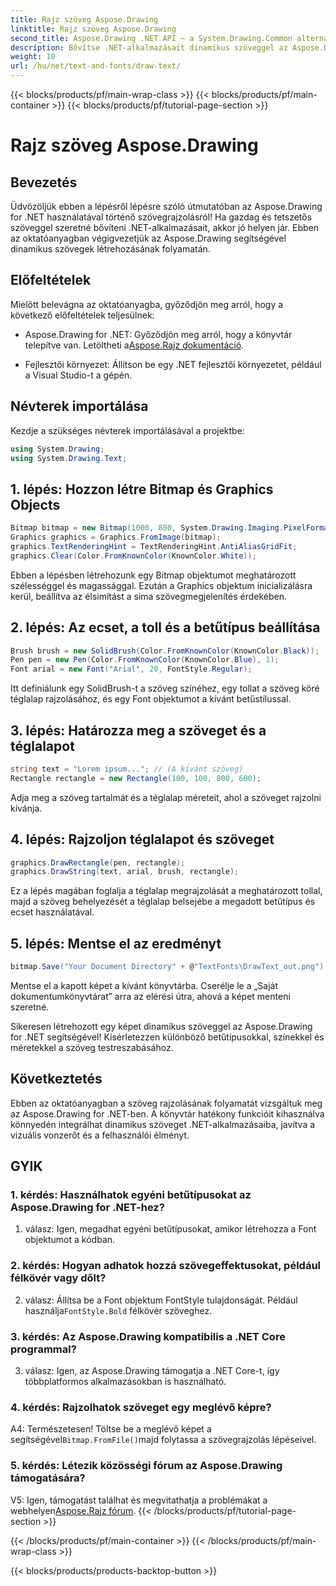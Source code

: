 ```yaml
---
title: Rajz szöveg Aspose.Drawing
linktitle: Rajz szöveg Aspose.Drawing
second_title: Aspose.Drawing .NET API – a System.Drawing.Common alternatívája
description: Bővítse .NET-alkalmazásait dinamikus szöveggel az Aspose.Drawing for .NET segítségével. Kövesse lépésenkénti útmutatónkat szöveg rajzolásához, betűtípusok testreszabásához és tetszetős képek készítéséhez.
weight: 10
url: /hu/net/text-and-fonts/draw-text/
---
```


{{< blocks/products/pf/main-wrap-class >}}
{{< blocks/products/pf/main-container >}}
{{< blocks/products/pf/tutorial-page-section >}}

# Rajz szöveg Aspose.Drawing

## Bevezetés

Üdvözöljük ebben a lépésről lépésre szóló útmutatóban az Aspose.Drawing for .NET használatával történő szövegrajzolásról! Ha gazdag és tetszetős szöveggel szeretné bővíteni .NET-alkalmazásait, akkor jó helyen jár. Ebben az oktatóanyagban végigvezetjük az Aspose.Drawing segítségével dinamikus szövegek létrehozásának folyamatán.

## Előfeltételek

Mielőtt belevágna az oktatóanyagba, győződjön meg arról, hogy a következő előfeltételek teljesülnek:

-  Aspose.Drawing for .NET: Győződjön meg arról, hogy a könyvtár telepítve van. Letöltheti a[Aspose.Rajz dokumentáció](https://reference.aspose.com/drawing/net/).

- Fejlesztői környezet: Állítson be egy .NET fejlesztői környezetet, például a Visual Studio-t a gépén.

## Névterek importálása

Kezdje a szükséges névterek importálásával a projektbe:

```csharp
using System.Drawing;
using System.Drawing.Text;
```

## 1. lépés: Hozzon létre Bitmap és Graphics Objects

```csharp
Bitmap bitmap = new Bitmap(1000, 800, System.Drawing.Imaging.PixelFormat.Format32bppPArgb);
Graphics graphics = Graphics.FromImage(bitmap);
graphics.TextRenderingHint = TextRenderingHint.AntiAliasGridFit;
graphics.Clear(Color.FromKnownColor(KnownColor.White));
```

Ebben a lépésben létrehozunk egy Bitmap objektumot meghatározott szélességgel és magassággal. Ezután a Graphics objektum inicializálásra kerül, beállítva az élsimítást a sima szövegmegjelenítés érdekében.

## 2. lépés: Az ecset, a toll és a betűtípus beállítása

```csharp
Brush brush = new SolidBrush(Color.FromKnownColor(KnownColor.Black));
Pen pen = new Pen(Color.FromKnownColor(KnownColor.Blue), 1);
Font arial = new Font("Arial", 20, FontStyle.Regular);
```

Itt definiálunk egy SolidBrush-t a szöveg színéhez, egy tollat a szöveg köré téglalap rajzolásához, és egy Font objektumot a kívánt betűstílussal.

## 3. lépés: Határozza meg a szöveget és a téglalapot

```csharp
string text = "Lorem ipsum..."; // (A kívánt szöveg)
Rectangle rectangle = new Rectangle(100, 100, 800, 600);
```

Adja meg a szöveg tartalmát és a téglalap méreteit, ahol a szöveget rajzolni kívánja.

## 4. lépés: Rajzoljon téglalapot és szöveget

```csharp
graphics.DrawRectangle(pen, rectangle);
graphics.DrawString(text, arial, brush, rectangle);
```

Ez a lépés magában foglalja a téglalap megrajzolását a meghatározott tollal, majd a szöveg behelyezését a téglalap belsejébe a megadott betűtípus és ecset használatával.

## 5. lépés: Mentse el az eredményt

```csharp
bitmap.Save("Your Document Directory" + @"TextFonts\DrawText_out.png");
```

Mentse el a kapott képet a kívánt könyvtárba. Cserélje le a „Saját dokumentumkönyvtárat” arra az elérési útra, ahová a képet menteni szeretné.

Sikeresen létrehozott egy képet dinamikus szöveggel az Aspose.Drawing for .NET segítségével! Kísérletezzen különböző betűtípusokkal, színekkel és méretekkel a szöveg testreszabásához.

## Következtetés

Ebben az oktatóanyagban a szöveg rajzolásának folyamatát vizsgáltuk meg az Aspose.Drawing for .NET-ben. A könyvtár hatékony funkcióit kihasználva könnyedén integrálhat dinamikus szöveget .NET-alkalmazásaiba, javítva a vizuális vonzerőt és a felhasználói élményt.

## GYIK

### 1. kérdés: Használhatok egyéni betűtípusokat az Aspose.Drawing for .NET-hez?

1. válasz: Igen, megadhat egyéni betűtípusokat, amikor létrehozza a Font objektumot a kódban.

### 2. kérdés: Hogyan adhatok hozzá szövegeffektusokat, például félkövér vagy dőlt?

 2. válasz: Állítsa be a Font objektum FontStyle tulajdonságát. Például használja`FontStyle.Bold` félkövér szöveghez.

### 3. kérdés: Az Aspose.Drawing kompatibilis a .NET Core programmal?

3. válasz: Igen, az Aspose.Drawing támogatja a .NET Core-t, így többplatformos alkalmazásokban is használható.

### 4. kérdés: Rajzolhatok szöveget egy meglévő képre?

 A4: Természetesen! Töltse be a meglévő képet a segítségével`Bitmap.FromFile()`majd folytassa a szövegrajzolás lépéseivel.

### 5. kérdés: Létezik közösségi fórum az Aspose.Drawing támogatására?

 V5: Igen, támogatást találhat és megvitathatja a problémákat a webhelyen[Aspose.Rajz fórum](https://forum.aspose.com/c/diagram/17).
{{< /blocks/products/pf/tutorial-page-section >}}

{{< /blocks/products/pf/main-container >}}
{{< /blocks/products/pf/main-wrap-class >}}

{{< blocks/products/products-backtop-button >}}
